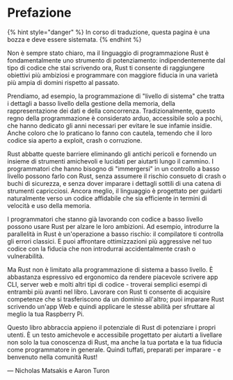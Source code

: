 # Prefazione

{% hint style="danger" %}
In corso di traduzione, questa pagina è una bozza e deve essere sistemata.
{% endhint %}

Non è sempre stato chiaro, ma il linguaggio di programmazione Rust è fondamentalmente uno strumento di potenziamento: indipendentemente dal tipo di codice che stai scrivendo ora, Rust ti consente di raggiungere obiettivi più ambiziosi e programmare con maggiore fiducia in una varietà più ampia di domini rispetto al passato.

Prendiamo, ad esempio, la programmazione di "livello di sistema" che tratta i dettagli a basso livello della gestione della memoria, della rappresentazione dei dati e della concorrenza. Tradizionalmente, questo regno della programmazione è considerato arduo, accessibile solo a pochi, che hanno dedicato gli anni necessari per evitare le sue infamie insidie. Anche coloro che lo praticano lo fanno con cautela, temendo che il loro codice sia aperto a exploit, crash o corruzione.

Rust abbatte queste barriere eliminando gli antichi pericoli e fornendo un insieme di strumenti amichevoli e lucidati per aiutarti lungo il cammino. I programmatori che hanno bisogno di "immergersi" in un controllo a basso livello possono farlo con Rust, senza assumere il rischio consueto di crash o buchi di sicurezza, e senza dover imparare i dettagli sottili di una catena di strumenti capricciosi. Ancora meglio, il linguaggio è progettato per guidarti naturalmente verso un codice affidabile che sia efficiente in termini di velocità e uso della memoria.

I programmatori che stanno già lavorando con codice a basso livello possono usare Rust per alzare le loro ambizioni. Ad esempio, introdurre la parallelità in Rust è un'operazione a basso rischio: il compilatore ti controlla gli errori classici. E puoi affrontare ottimizzazioni più aggressive nel tuo codice con la fiducia che non introdurrai accidentalmente crash o vulnerabilità.

Ma Rust non è limitato alla programmazione di sistema a basso livello. È abbastanza espressivo ed ergonomico da rendere piacevole scrivere app CLI, server web e molti altri tipi di codice - troverai semplici esempi di entrambi più avanti nel libro. Lavorare con Rust ti consente di acquisire competenze che si trasferiscono da un dominio all'altro; puoi imparare Rust scrivendo un'app Web e quindi applicare le stesse abilità per sfruttare al meglio la tua Raspberry Pi.

Questo libro abbraccia appieno il potenziale di Rust di potenziare i propri utenti. È un testo amichevole e accessibile progettato per aiutarti a livellare non solo la tua conoscenza di Rust, ma anche la tua portata e la tua fiducia come programmatore in generale. Quindi tuffati, preparati per imparare - e benvenuto nella comunità Rust!

— Nicholas Matsakis e Aaron Turon
